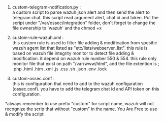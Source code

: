 1. custom-telegram-notification.py :\
   	a custom script to parse wazuh json alert and then send the alert to telegram chat. this script read argument alert, chat id and token. Put the script under "/var/ossec/integration" folder, don't forget to change the file ownership to 'wazuh' and the chmod +x
    
3. custom-rule-wazuh.xml :\
	this custom rule is used to filter file adding & modification from spesific wazuh agent list that listed as "etc/lists/webserver_list". this rule is based on wazuh file integrity monitor to detect file adding & modification. it depend on wazuh rule number 550 & 554. this rule only monitor file that exist on path "/var/www/html", and the file extention is ; .php .html .htm .xml .js .css .sh .json .env .lock
    
3. custom-ossec.conf :\
   	this is configuration that need to add to the wazuh configuration (ossec.conf). you have to add the telegram chat id and API token on this configuration.

*always remember to use prefix "custom" for script name, wazuh will not recognize the scrip that without "custom" in the name.
You Are Free to use & modify the script
